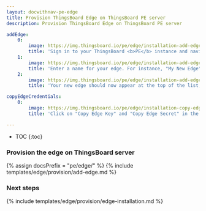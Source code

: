 ```yaml
---
layout: docwithnav-pe-edge
title: Provision ThingsBoard Edge on ThingsBoard PE server
description: Provision ThingsBoard Edge on ThingsBoard PE server

addEdge:
    0:
        image: https://img.thingsboard.io/pe/edge/installation-add-edge-item-1.png
        title: 'Sign in to your ThingsBoard <b>PE</b> instance and navigate to the "Edge Management" -> "Instances" page. Click the "+" icon in the top right corner and select "Add Edge".'
    1:
        image: https://img.thingsboard.io/pe/edge/installation-add-edge-item-2.png
        title: 'Enter a name for your edge. For instance, "My New Edge". If necessary, update the cloud endpoint. This URL should be accessible from the edge. If the edge is running in a Docker container, using "localhost" is <b>incorrect</b>. It must be the IP address of the machine where ThingsBoard <b>PE</b> is running and accessible by the edge container. If you are using the ThingsBoard <b>Cloud</b> server to evaluate the edge, leave this setting as it is. Click "Add" to create your new edge.'
    2:
        image: https://img.thingsboard.io/pe/edge/installation-add-edge-item-3.png
        title: 'Your new edge should now appear at the top of the list, as entries are sorted by creation time by default.'

copyEdgeCredentials:
    0:
        image: https://img.thingsboard.io/pe/edge/installation-copy-edge-credentials-item-1.png
        title: 'Click on "Copy Edge Key" and "Copy Edge Secret" in the edge details section. This will copy your edge credentials to your clipboard. Be sure to store them in a secure location, as these values will be needed in the following steps.'

---
```


* TOC
{:toc}

### Provision the edge on ThingsBoard server

{% assign docsPrefix = "pe/edge/" %}
{% include templates/edge/provision/add-edge.md %}

### Next steps

{% include templates/edge/provision/edge-installation.md %}

